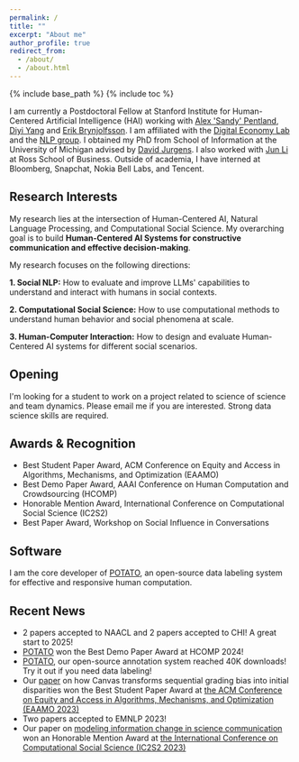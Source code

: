 ```yaml
---
permalink: /
title: ""
excerpt: "About me"
author_profile: true
redirect_from: 
  - /about/
  - /about.html
---
```


{% include base_path %}
{% include toc %}

I am currently a Postdoctoral Fellow at Stanford Institute for Human-Centered Artificial Intelligence (HAI) working with [Alex 'Sandy' Pentland](https://www.media.mit.edu/people/sandy/overview/), [Diyi Yang](https://cs.stanford.edu/~diyiy/) and [Erik Brynjolfsson](https://www.brynjolfsson.com). I am affiliated with the [Digital Economy Lab](https://digitaleconomy.stanford.edu) and the [NLP group](https://nlp.stanford.edu). I obtained my PhD from School of Information at the University of Michigan advised by [David Jurgens](http://jurgens.people.si.umich.edu/). I also worked with [Jun Li](https://michiganross.umich.edu/faculty-research/faculty/jun-li) at Ross School of Business. Outside of academia, I have interned at Bloomberg, Snapchat, Nokia Bell Labs, and Tencent.

## Research Interests

My research lies at the intersection of Human-Centered AI, Natural Language Processing, and Computational Social Science. My overarching goal is to build **Human-Centered AI Systems for constructive communication and effective decision-making**.

My research focuses on the following directions:

**1. Social NLP:** How to evaluate and improve LLMs' capabilities to understand and interact with humans in social contexts.

**2. Computational Social Science:** How to use computational methods to understand human behavior and social phenomena at scale.

**3. Human-Computer Interaction:** How to design and evaluate Human-Centered AI systems for different social scenarios.


## Opening
I'm looking for a student to work on a project related to science of science and team dynamics. Please email me if you are interested. Strong data science skills are required.


## Awards & Recognition

* Best Student Paper Award, ACM Conference on Equity and Access in Algorithms, Mechanisms, and Optimization (EAAMO)
* Best Demo Paper Award, AAAI Conference on Human Computation and Crowdsourcing (HCOMP)
* Honorable Mention Award, International Conference on Computational Social Science (IC2S2)
* Best Paper Award, Workshop on Social Influence in Conversations

## Software

I am the core developer of [POTATO](https://github.com/davidjurgens/potato), an open-source data labeling system for effective and responsive human computation.

## Recent News

* 2 papers accepted to NAACL and 2 papers accepted to CHI! A great start to 2025!
* [POTATO](https://github.com/davidjurgens/potato) won the Best Demo Paper Award at HCOMP 2024!
* [POTATO](https://github.com/davidjurgens/potato), our open-source annotation system reached 40K downloads! Try it out if you need data labeling!
* Our [paper](https://papers.ssrn.com/sol3/papers.cfm?abstract_id=4603146) on how Canvas transforms sequential grading bias into initial disparities won the Best Student Paper Award at [the ACM Conference on Equity and Access in Algorithms, Mechanisms, and Optimization (EAAMO 2023)](https://conference2023.eaamo.org/awards/)
* Two papers accepted to EMNLP 2023!
* Our paper on [modeling information change in science communication](https://arxiv.org/abs/2210.13001) won an Honorable Mention Award at [the International Conference on Computational Social Science (IC2S2 2023)](https://ic2s2-2023.org/awards)
